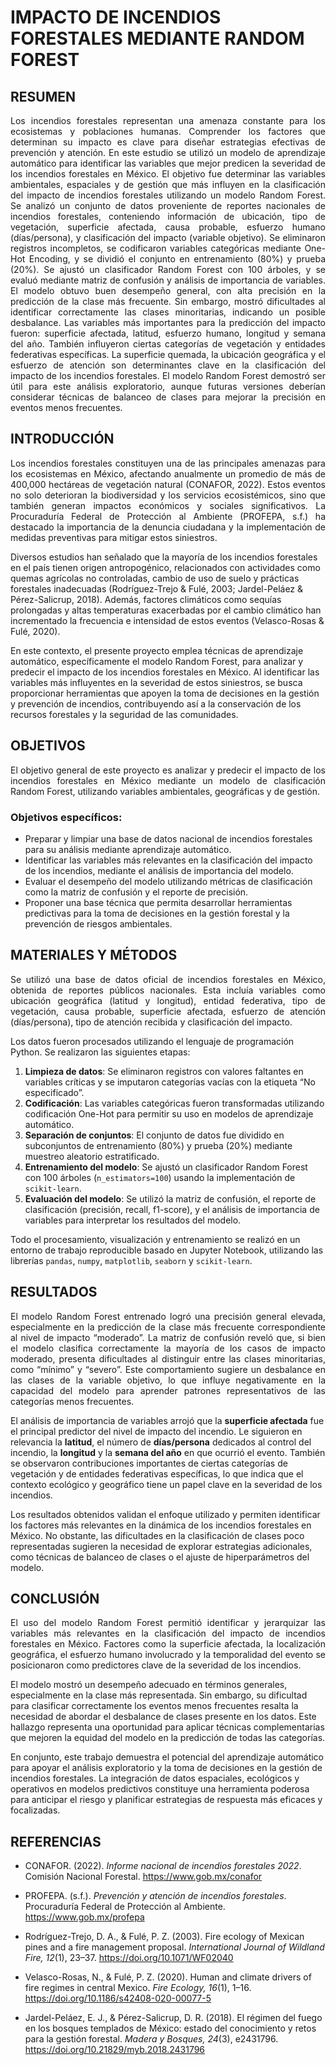 # IMPACTO DE INCENDIOS FORESTALES MEDIANTE RANDOM FOREST

## RESUMEN
<p align="justify">
Los incendios forestales representan una amenaza constante para los ecosistemas y poblaciones humanas. Comprender los factores que determinan su impacto es clave para diseñar estrategias efectivas de prevención y atención. En este estudio se utilizó un modelo de aprendizaje automático para identificar las variables que mejor predicen la severidad de los incendios forestales en México. El objetivo fue determinar las variables ambientales, espaciales y de gestión que más influyen en la clasificación del impacto de incendios forestales utilizando un modelo Random Forest. Se analizó un conjunto de datos proveniente de reportes nacionales de incendios forestales, conteniendo información de ubicación, tipo de vegetación, superficie afectada, causa probable, esfuerzo humano (días/persona), y clasificación del impacto (variable objetivo). Se eliminaron registros incompletos, se codificaron variables categóricas mediante One-Hot Encoding, y se dividió el conjunto en entrenamiento (80%) y prueba (20%). Se ajustó un clasificador Random Forest con 100 árboles, y se evaluó mediante matriz de confusión y análisis de importancia de variables. El modelo obtuvo buen desempeño general, con alta precisión en la predicción de la clase más frecuente. Sin embargo, mostró dificultades al identificar correctamente las clases minoritarias, indicando un posible desbalance. Las variables más importantes para la predicción del impacto fueron: superficie afectada, latitud, esfuerzo humano, longitud y semana del año. También influyeron ciertas categorías de vegetación y entidades federativas específicas. La superficie quemada, la ubicación geográfica y el esfuerzo de atención son determinantes clave en la clasificación del impacto de los incendios forestales. El modelo Random Forest demostró ser útil para este análisis exploratorio, aunque futuras versiones deberían considerar técnicas de balanceo de clases para mejorar la precisión en eventos menos frecuentes.
</p>

## INTRODUCCIÓN
<p align="justify">
Los incendios forestales constituyen una de las principales amenazas para los ecosistemas en México, afectando anualmente un promedio de más de 400,000 hectáreas de vegetación natural (CONAFOR, 2022). Estos eventos no solo deterioran la biodiversidad y los servicios ecosistémicos, sino que también generan impactos económicos y sociales significativos. La Procuraduría Federal de Protección al Ambiente (PROFEPA, s.f.) ha destacado la importancia de la denuncia ciudadana y la implementación de medidas preventivas para mitigar estos siniestros.

Diversos estudios han señalado que la mayoría de los incendios forestales en el país tienen origen antropogénico, relacionados con actividades como quemas agrícolas no controladas, cambio de uso de suelo y prácticas forestales inadecuadas (Rodríguez-Trejo & Fulé, 2003; Jardel-Peláez & Pérez-Salicrup, 2018). Además, factores climáticos como sequías prolongadas y altas temperaturas exacerbadas por el cambio climático han incrementado la frecuencia e intensidad de estos eventos (Velasco-Rosas & Fulé, 2020).

En este contexto, el presente proyecto emplea técnicas de aprendizaje automático, específicamente el modelo Random Forest, para analizar y predecir el impacto de los incendios forestales en México. Al identificar las variables más influyentes en la severidad de estos siniestros, se busca proporcionar herramientas que apoyen la toma de decisiones en la gestión y prevención de incendios, contribuyendo así a la conservación de los recursos forestales y la seguridad de las comunidades.
</p>

## OBJETIVOS
<p align="justify">
El objetivo general de este proyecto es analizar y predecir el impacto de los incendios forestales en México mediante un modelo de clasificación Random Forest, utilizando variables ambientales, geográficas y de gestión.

### Objetivos específicos:
- Preparar y limpiar una base de datos nacional de incendios forestales para su análisis mediante aprendizaje automático.
- Identificar las variables más relevantes en la clasificación del impacto de los incendios, mediante el análisis de importancia del modelo.
- Evaluar el desempeño del modelo utilizando métricas de clasificación como la matriz de confusión y el reporte de precisión.
- Proponer una base técnica que permita desarrollar herramientas predictivas para la toma de decisiones en la gestión forestal y la prevención de riesgos ambientales.
</p>

## MATERIALES Y MÉTODOS
<p align="justify">
Se utilizó una base de datos oficial de incendios forestales en México, obtenida de reportes públicos nacionales. Esta incluía variables como ubicación geográfica (latitud y longitud), entidad federativa, tipo de vegetación, causa probable, superficie afectada, esfuerzo de atención (días/persona), tipo de atención recibida y clasificación del impacto.

Los datos fueron procesados utilizando el lenguaje de programación Python. Se realizaron las siguientes etapas:

1. **Limpieza de datos**: Se eliminaron registros con valores faltantes en variables críticas y se imputaron categorías vacías con la etiqueta “No especificado”.
2. **Codificación**: Las variables categóricas fueron transformadas utilizando codificación One-Hot para permitir su uso en modelos de aprendizaje automático.
3. **Separación de conjuntos**: El conjunto de datos fue dividido en subconjuntos de entrenamiento (80%) y prueba (20%) mediante muestreo aleatorio estratificado.
4. **Entrenamiento del modelo**: Se ajustó un clasificador Random Forest con 100 árboles (`n_estimators=100`) usando la implementación de `scikit-learn`. 
5. **Evaluación del modelo**: Se utilizó la matriz de confusión, el reporte de clasificación (precisión, recall, f1-score), y el análisis de importancia de variables para interpretar los resultados del modelo.

Todo el procesamiento, visualización y entrenamiento se realizó en un entorno de trabajo reproducible basado en Jupyter Notebook, utilizando las librerías `pandas`, `numpy`, `matplotlib`, `seaborn` y `scikit-learn`.
</p>

## RESULTADOS
<p align="justify">
El modelo Random Forest entrenado logró una precisión general elevada, especialmente en la predicción de la clase más frecuente correspondiente al nivel de impacto “moderado”. La matriz de confusión reveló que, si bien el modelo clasifica correctamente la mayoría de los casos de impacto moderado, presenta dificultades al distinguir entre las clases minoritarias, como “mínimo” y “severo”. Este comportamiento sugiere un desbalance en las clases de la variable objetivo, lo que influye negativamente en la capacidad del modelo para aprender patrones representativos de las categorías menos frecuentes.

El análisis de importancia de variables arrojó que la **superficie afectada** fue el principal predictor del nivel de impacto del incendio. Le siguieron en relevancia la **latitud**, el número de **días/persona** dedicados al control del incendio, la **longitud** y la **semana del año** en que ocurrió el evento. También se observaron contribuciones importantes de ciertas categorías de vegetación y de entidades federativas específicas, lo que indica que el contexto ecológico y geográfico tiene un papel clave en la severidad de los incendios.

Los resultados obtenidos validan el enfoque utilizado y permiten identificar los factores más relevantes en la dinámica de los incendios forestales en México. No obstante, las dificultades en la clasificación de clases poco representadas sugieren la necesidad de explorar estrategias adicionales, como técnicas de balanceo de clases o el ajuste de hiperparámetros del modelo.
</p>

## CONCLUSIÓN
<p align="justify">
El uso del modelo Random Forest permitió identificar y jerarquizar las variables más relevantes en la clasificación del impacto de incendios forestales en México. Factores como la superficie afectada, la localización geográfica, el esfuerzo humano involucrado y la temporalidad del evento se posicionaron como predictores clave de la severidad de los incendios.

El modelo mostró un desempeño adecuado en términos generales, especialmente en la clase más representada. Sin embargo, su dificultad para clasificar correctamente los eventos menos frecuentes resalta la necesidad de abordar el desbalance de clases presente en los datos. Este hallazgo representa una oportunidad para aplicar técnicas complementarias que mejoren la equidad del modelo en la predicción de todas las categorías.

En conjunto, este trabajo demuestra el potencial del aprendizaje automático para apoyar el análisis exploratorio y la toma de decisiones en la gestión de incendios forestales. La integración de datos espaciales, ecológicos y operativos en modelos predictivos constituye una herramienta poderosa para anticipar el riesgo y planificar estrategias de respuesta más eficaces y focalizadas.
</p>


## REFERENCIAS
- CONAFOR. (2022). *Informe nacional de incendios forestales 2022*. Comisión Nacional Forestal. https://www.gob.mx/conafor

- PROFEPA. (s.f.). *Prevención y atención de incendios forestales*. Procuraduría Federal de Protección al Ambiente. https://www.gob.mx/profepa

- Rodríguez-Trejo, D. A., & Fulé, P. Z. (2003). Fire ecology of Mexican pines and a fire management proposal. *International Journal of Wildland Fire, 12*(1), 23–37. https://doi.org/10.1071/WF02040

- Velasco-Rosas, N., & Fulé, P. Z. (2020). Human and climate drivers of fire regimes in central Mexico. *Fire Ecology, 16*(1), 1–16. https://doi.org/10.1186/s42408-020-00077-5

- Jardel-Peláez, E. J., & Pérez-Salicrup, D. R. (2018). El régimen del fuego en los bosques templados de México: estado del conocimiento y retos para la gestión forestal. *Madera y Bosques, 24*(3), e2431796. https://doi.org/10.21829/myb.2018.2431796
